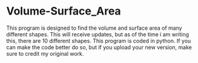 # Volume-Surface_Area
This program is designed to find the volume and surface area of many different shapes. This will receive updates, but as of the time i am writing this, there are 10 different shapes. This program is coded in python. If you can make the code better do so, but if you upload your new version, make sure to credit my original work.
